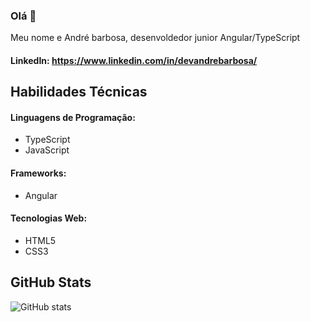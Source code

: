 ### Olá 👋
Meu nome e André barbosa, desenvoldedor junior Angular/TypeScript
#### LinkedIn: https://www.linkedin.com/in/devandrebarbosa/
## Habilidades Técnicas
#### Linguagens de Programação:
* TypeScript
* JavaScript
#### Frameworks:
* Angular
#### Tecnologias Web:
* HTML5
* CSS3

## GitHub Stats
![GitHub stats](https://github-readme-stats.vercel.app/api?username=devandrebarbosa&show_icons=true&theme=tokyonight&count_private=true)

